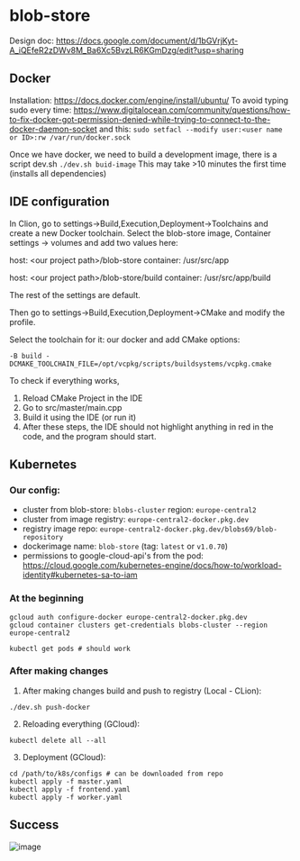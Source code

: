 # blob-store
Design doc: https://docs.google.com/document/d/1bGVrjKyt-A_iQEfeR2zDWv8M_Ba6Xc5BvzLR6KGmDzg/edit?usp=sharing

## Docker
Installation:
https://docs.docker.com/engine/install/ubuntu/
To avoid typing sudo every time:
https://www.digitalocean.com/community/questions/how-to-fix-docker-got-permission-denied-while-trying-to-connect-to-the-docker-daemon-socket
and this:
`sudo setfacl --modify user:<user name or ID>:rw /var/run/docker.sock`

Once we have docker, we need to build a development image, there is a script dev.sh
`./dev.sh buid-image`
This may take >10 minutes the first time (installs all dependencies)

## IDE configuration
In Clion, go to settings->Build,Execution,Deployment->Toolchains
and create a new Docker toolchain. Select the blob-store image, Container settings -> volumes and add two values ​​here:

host: \<our project path\>/blob-store
container: /usr/src/app

host: \<our project path\>/blob-store/build
container: /usr/src/app/build

The rest of the settings are default.

Then go to settings->Build,Execution,Deployment->CMake and modify the profile.

Select the toolchain for it: our docker and add CMake options:

`-B build -DCMAKE_TOOLCHAIN_FILE=/opt/vcpkg/scripts/buildsystems/vcpkg.cmake`

To check if everything works,

1. Reload CMake Project in the IDE
2. Go to src/master/main.cpp
3. Build it using the IDE (or run it)
4. After these steps, the IDE should not highlight anything in red in the code, and the program should start.

## Kubernetes
### Our config:
- cluster from blob-store: `blobs-cluster` region: `europe-central2`
- cluster from image registry: `europe-central2-docker.pkg.dev`
- registry image repo: `europe-central2-docker.pkg.dev/blobs69/blob-repository`
- dockerimage name: `blob-store` (tag: `latest` or `v1.0.70`)
- permissions to google-cloud-api's from the pod: https://cloud.google.com/kubernetes-engine/docs/how-to/workload-identity#kubernetes-sa-to-iam
### At the beginning
```
gcloud auth configure-docker europe-central2-docker.pkg.dev
gcloud container clusters get-credentials blobs-cluster --region europe-central2

kubectl get pods # should work
```

### After making changes
1. After making changes build and push to registry (Local - CLion):
```
./dev.sh push-docker
```
2. Reloading everything (GCloud):
```
kubectl delete all --all
```
3. Deployment (GCloud):
```
cd /path/to/k8s/configs # can be downloaded from repo
kubectl apply -f master.yaml
kubectl apply -f frontend.yaml
kubectl apply -f worker.yaml
```

## Success
![image](https://github.com/user-attachments/assets/35993753-22b2-4959-927f-2cd596f95162)
